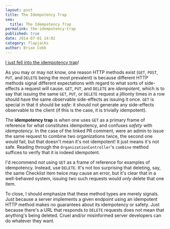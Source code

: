 ```yaml
---
layout: post
title: The Idempotency Trap
seo:
  title: The Idempotency Trap
permalink: the-idempotency-trap
published: true
date: 2014-07-01 14:02
category: flapjacks
author: Brian Cobb
---
```


[I just fell into the idempotency trap][1]!

As you may or may not know, one reason HTTP methods exist (`GET`, `POST`, `PUT`, and `DELETE` being the most prevalent) is because different HTTP methods signal different expectations with regard to what sorts of side-effects a request will cause. `GET`, `PUT`, and `DELETE` are *idempotent*, which is to say that issuing the same `GET`, `PUT`, or `DELETE` request a jillionty times in a row should have the same observable side-effects as issuing it once. `GET` is special in that it should be *safe*: it should not generate any side-effects observable to the client (if this is the case, it is trivially idempotent).

The **idempotency trap** is when one uses `GET` as a primary frame of reference for what constitutes idempotency, and confuses *safety* with *idempotency*. In the case of the linked PR comment, were an admin to issue the same request to combine two organizations twice, the second one *would* fail, but that doesn't mean it's not idempotent! It just means it's not safe. Reading through the `OrganizationController`'s `combine` method suffices to verify that it is indeed idempotent.

I'd recommend *not* using `GET` as a frame of reference for examples of idempotency. Instead, use `DELETE`. It's not too surprising that deleting, say, the same Checklist item twice may cause an error, but it's clear that in a well-behaved system, issuing two such requests would *only* delete that one item.

To close, I should emphasize that these method types are merely signals. Just because a server implements a given endpoint using an idempotent HTTP method makes no guarantees about its idempotency or safety. Just because there's a URL that responds to `DELETE` requests does not mean that anything's being deleted. Cruel and/or misinformed server developers can do whatever they want.

 [1]: https://github.com/opscode/supermarket/pull/521/files#discussion_r14403201
